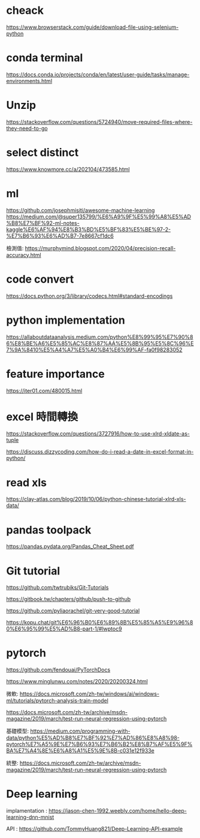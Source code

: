 # cheack
https://www.browserstack.com/guide/download-file-using-selenium-python

# conda terminal
https://docs.conda.io/projects/conda/en/latest/user-guide/tasks/manage-environments.html

# Unzip
https://stackoverflow.com/questions/5724940/move-required-files-where-they-need-to-go


# select distinct
https://www.knowmore.cc/a/202104/473585.html


# ml
https://github.com/josephmisiti/awesome-machine-learning
https://medium.com/@super135799/%E6%A9%9F%E5%99%A8%E5%AD%B8%E7%BF%92-ml-notes-kaggle%E6%AF%94%E8%B3%BD%E5%BF%83%E5%BE%97-2-%E7%B6%93%E6%AD%B7-7e8667cf1dc6

檢測值:
https://murphymind.blogspot.com/2020/04/precision-recall-accuracy.html


# code convert
https://docs.python.org/3/library/codecs.html#standard-encodings

# python implementation
https://allaboutdataanalysis.medium.com/python%E8%99%95%E7%90%86%E8%BE%A6%E5%85%AC%E8%87%AA%E5%8B%95%E5%8C%96%E7%9A%8410%E5%A4%A7%E5%A0%B4%E6%99%AF-fa0f98283052

# feature importance
https://iter01.com/480015.html


# excel 時間轉換
https://stackoverflow.com/questions/3727916/how-to-use-xlrd-xldate-as-tuple

https://discuss.dizzycoding.com/how-do-i-read-a-date-in-excel-format-in-python/

# read xls 
https://clay-atlas.com/blog/2019/10/06/python-chinese-tutorial-xlrd-xls-data/


# pandas toolpack
https://pandas.pydata.org/Pandas_Cheat_Sheet.pdf

# Git tutorial
https://github.com/twtrubiks/Git-Tutorials

https://gitbook.tw/chapters/github/push-to-github

https://github.com/pyliaorachel/git-very-good-tutorial

https://kopu.chat/git%E6%96%B0%E6%89%8B%E5%85%A5%E9%96%80%E6%95%99%E5%AD%B8-part-1/#lwptoc9

# pytorch
https://github.com/fendouai/PyTorchDocs

https://www.minglunwu.com/notes/2020/20200324.html

微軟:
https://docs.microsoft.com/zh-tw/windows/ai/windows-ml/tutorials/pytorch-analysis-train-model

https://docs.microsoft.com/zh-tw/archive/msdn-magazine/2019/march/test-run-neural-regression-using-pytorch

基礎模型:
https://medium.com/programming-with-data/python%E5%AD%B8%E7%BF%92%E7%AD%86%E8%A8%98-pytorch%E7%A5%9E%E7%B6%93%E7%B6%B2%E8%B7%AF%E5%9F%BA%E7%A4%8E%E6%A8%A1%E5%9E%8B-c031e12f933e

統整:
https://docs.microsoft.com/zh-tw/archive/msdn-magazine/2019/march/test-run-neural-regression-using-pytorch

# Deep learning
implamentation : https://jason-chen-1992.weebly.com/home/hello-deep-learning-dnn-mnist

API : https://github.com/TommyHuang821/Deep-Learning-API-example

